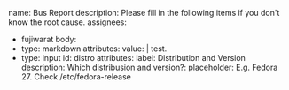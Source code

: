 name: Bus Report
description: Please fill in the following items if you don't know the root cause.
assignees:
  - fujiwarat
body:
  - type: markdown
    attributes:
      value: |
        test.
  - type: input
    id: distro
    attributes:
      label: Distribution and Version
      description: Which distribusion and version?: 
      placeholder: E.g. Fedora 27. Check /etc/fedora-release
